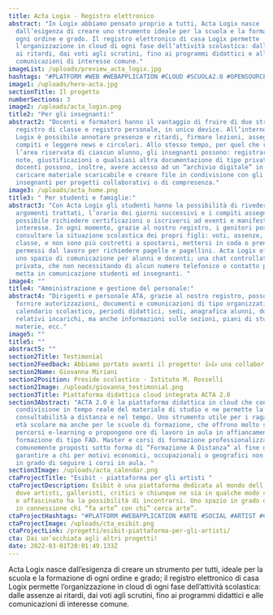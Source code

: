 ```yaml
---
title: Acta Logix - Registro elettronico
abstract: "In Logix abbiamo pensato proprio a tutti, Acta Logix nasce
  dall’esigenza di creare uno strumento ideale per la scuola e la formazione di
  ogni ordine e grado. Il registro elettronico di casa Logix permette
  l’organizzazione in cloud di ogni fase dell’attività scolastica: dalle assenze
  ai ritardi, dai voti agli scrutini, fino ai programmi didattici e alle
  comunicazioni di interesse comune."
imageList: /uploads/preview_acta_logix.jpg
hashtags: "#PLATFORM #WEB #WEBAPPLICATION #CLOUD #SCUOLA2.0 #OPENSOURCE #DIGITAL"
image1: /uploads/hero-acta.jpg
sectionTitle: Il progetto
numberSections: 3
image2: /uploads/acta_login.png
title2: "Per gli insegnanti:"
abstract2: "Docenti e formatori hanno il vantaggio di fruire di due strumenti,
  registro di classe e registro personale, in unico device. All’interno di Acta
  Logix è possibile annotare presenze e ritardi, firmare lezioni, assegnare
  compiti e leggere news e circolari. Allo stesso tempo, per quel che riguarda
  l’area riservata di ciascun alunno, gli insegnanti possono: registrare voti,
  note, giustificazioni o qualsiasi altra documentazione di tipo privato. I
  docenti possono, inoltre, avere accesso ad un “archivio digitale” in cui
  caricare materiale scaricabile e creare file in condivisione con gli altri
  insegnanti per progetti collaborativi o di compresenza."
image3: /uploads/acta_home.png
title3: " Per studenti e famiglie:"
abstract3: "Con Acta Logix gli studenti hanno la possibilità di rivedere gli
  argomenti trattati, l’orario dei giorni successivi e i compiti assegnati, è
  possibile richiedere certificazioni o iscriversi ad eventi e manifestazioni di
  interesse. In ogni momento, grazie al nostro registro, i genitori possono
  consultare la situazione scolastica dei propri figli: voti, assenze, note di
  classe, e non sono più costretti a spostarsi, mettersi in coda o prendere
  permessi dal lavoro per richiedere pagelle e pagellini. Acta Logix offre anche
  uno spazio di comunicazione per alunni e docenti; una chat controllata e
  privata, che non necessitando di alcun numero telefonico o contatto privato,
  metta in comunicazione studenti ed insegnanti. "
image4: ""
title4: "Amministrazione e gestione del personale:"
abstract4: "Dirigenti e personale ATA, grazie al nostro registro, possono
  fornire autorizzazioni, documenti e comunicazioni di tipo organizzativo come:
  calendario scolastico, periodi didattici, sedi, anagrafica alunni, docenti e
  relativi incarichi, ma anche informazioni sulle sezioni, piani di studio,
  materie, ecc."
image5: ""
title5: ""
abstract5: ""
section2Title: Testimonial
section2Feedback: Abbiamo portato avanti il progetto! 👍👍 una collaborazione che dura da anni.
section2Name: Giovanna Miriani
section2Position: Preside scolastico - Istituto M. Rosselli
section2Image: /uploads/giovanna_testimonial.png
section3Title: Piattaforma didattica cloud integrata ACTA 2.0
section3Abstract: "ACTA 2.0 è la piattaforma didattica in cloud che consente la
  condivisione in tempo reale del materiale di studio e ne permette la
  consultabilità a distanza e nel tempo. Uno strumento utile per i ragazzi in
  età scolare ma anche per le scuole di formazione, che offrono molto spesso
  percorsi e-learning o propongono ore di lavoro in aula in affiancamento ad una
  formazione di tipo FAD. Master e corsi di formazione professionalizzante sono
  comunemente proposti sotto forma di “Formazione A Distanza” al fine di
  garantire a chi per motivi economici, occupazionali o geografici non sarebbe
  in grado di seguire i corsi in aula. "
section3Image: /uploads/acta_calendar.png
ctaProjectTitle: "Esibit - piattaforma per gli artisti "
ctaProjectDescription: Esibit è una piattaforma dedicata al mondo dell’arte,
  dove artisti, galleristi, critici o chiunque ne sia in qualche modo coinvolto
  o affascinato ha la possibilità di incontrarsi. Uno spazio in grado di mettere
  in connessione chi “fa arte” con chi” cerca arte”.
ctaProjectHashtags: "#PLATFORM #WEBAPPLICATION #ARTE #SOCIAL #ARTIST #CREATIVE #ARTCOMMUNITY"
ctaProjectImage: /uploads/cta_esibit.png
ctaProjectLink: /progetti/esibit-piattaforma-per-gli-artisti/
cta: Dai un’occhiata agli altri progetti!
date: 2022-03-01T20:01:49.133Z
---
```

Acta Logix nasce dall’esigenza di creare un strumento per tutti, ideale per la scuola e la formazione di ogni ordine e grado; il registro elettronico di casa Logix permette l’organizzazione in cloud di ogni fase dell’attività scolastica: dalle assenze ai ritardi, dai voti agli scrutini, fino ai programmi didattici e alle comunicazioni di interesse comune.